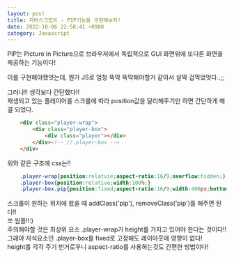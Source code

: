 ```yaml
---
layout: post
title: 자바스크립트 - PIP기능을 구현해보자!
date: 2022-10-06 22:58:41 +0900
category: Javascript
---
```



PIP는 Picture in Picture으로 브라우저에서 독립적으로 GUI 화면위에 또다른 화면을 제공하는 기능이다!  

이를 구현해야했엇는데, 뭔가 JS로 엄청 뚝딱 뚝딱해야할거 같아서 살짝 겁먹었엇다..;;  

그러나!!
생각보다 간단했다!!  
재생되고 있는 플레이어를 스크롤에 따라 position값을 달리해주기만 하면 간단하게 해결 되었다.  

```html
    <div class="player-wrap">
        <div class="player-box">
            <div class="player"></div>
        </div><!-- //.player-box -->
    </div>
```

위와 같은 구조에 css는!!
```css
    .player-wrap{position:relatvie;aspect-ratio:16/9;overflow:hidden;}
    .player-box{position:relative;width:100%;}
    .player-box.pip{position:fixed;aspect-ratio:16/9;width:400px;bottom:30px;right:30px;z-index:100;}
```  

스크롤이 원하는 위치에 왔을 때 addClass('pip'), removeClass('pip')를 해주면 된다!!  
쏘 씸플!!:)  
주의해야할 것은 최상위 요소 .player-wrap가 height를 가지고 있어야 한다는 것이다!!  
그래야 자식요소인 .player-box를 fixed로 고정해도 레이아웃에 영향이 없다!  
height를 각각 주기 번거로우니 aspect-ratio를 사용하는것도 간편한 방법이다!